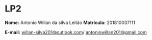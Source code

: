 # LP2
**Nome:** Antonio Willan da silva Leitão     **Matrícula:** 201810037111

**E-mail:** willan-silva201@outlook.com/ antoniowillan201@gmail.com
